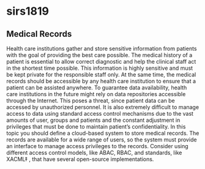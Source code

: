 # sirs1819
## Medical Records
Health care institutions gather and store sensitive information from patients with the goal of
providing the best care possible. The medical history of a patient is essential to allow correct
diagnostic and help the clinical staff act in the shortest time possible. This information is
highly sensitive and must be kept private for the responsible staff only. At the same time, the
medical records should be accessible by any health care institution to ensure that a patient
can be assisted anywhere.
To guarantee data availability, health care institutions in the future might rely on data
repositories accessible through the Internet. This poses a threat, since patient data can be
accessed by unauthorized personnel. It is also extremely difficult to manage access to data
using standard access control mechanisms due to the vast amounts of user, groups and
patients and the constant adjustment in privileges that must be done to maintain patient’s
confidentiality.
In this topic you should define a cloud-based system to store medical records. The records
are available for a wide range of users, so the system must provide an interface to manage
access privileges to the records. Consider using different access control models, like ABAC,
RBAC, and standards, like XACML‡
, that have several open-source implementations. 
